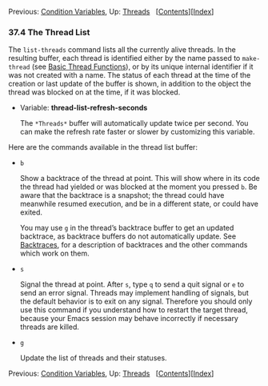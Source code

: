 

Previous: [Condition Variables](Condition-Variables.html), Up: [Threads](Threads.html)   \[[Contents](index.html#SEC_Contents "Table of contents")]\[[Index](Index.html "Index")]

### 37.4 The Thread List

The `list-threads` command lists all the currently alive threads. In the resulting buffer, each thread is identified either by the name passed to `make-thread` (see [Basic Thread Functions](Basic-Thread-Functions.html)), or by its unique internal identifier if it was not created with a name. The status of each thread at the time of the creation or last update of the buffer is shown, in addition to the object the thread was blocked on at the time, if it was blocked.

*   Variable: **thread-list-refresh-seconds**

    The `*Threads*` buffer will automatically update twice per second. You can make the refresh rate faster or slower by customizing this variable.

Here are the commands available in the thread list buffer:

*   `b`

    Show a backtrace of the thread at point. This will show where in its code the thread had yielded or was blocked at the moment you pressed `b`. Be aware that the backtrace is a snapshot; the thread could have meanwhile resumed execution, and be in a different state, or could have exited.

    You may use `g` in the thread’s backtrace buffer to get an updated backtrace, as backtrace buffers do not automatically update. See [Backtraces](Backtraces.html), for a description of backtraces and the other commands which work on them.

*   `s`

    Signal the thread at point. After `s`, type `q` to send a quit signal or `e` to send an error signal. Threads may implement handling of signals, but the default behavior is to exit on any signal. Therefore you should only use this command if you understand how to restart the target thread, because your Emacs session may behave incorrectly if necessary threads are killed.

*   `g`

    Update the list of threads and their statuses.

Previous: [Condition Variables](Condition-Variables.html), Up: [Threads](Threads.html)   \[[Contents](index.html#SEC_Contents "Table of contents")]\[[Index](Index.html "Index")]
